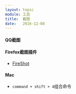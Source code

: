 ```yaml
---
layout: topic
module: 工具
title:  截图
date:   2016-12-08
---
```


#### QQ截图

#### Firefox截图插件

* [FireShot](https://addons.mozilla.org/en-US/firefox/addon/fireshot/)

#### Mac

* `command + shift + 4`组合命令
